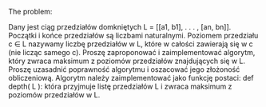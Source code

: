 The problem:

Dany jest ciąg przedziałów domkniętych L = [[a1, b1], . . . , [an, bn]]. Początki i końce przedziałów są liczbami naturalnymi. Poziomem przedziału c ∈ L nazywamy liczbę przedziałów w L, które w całości zawierają się w c (nie licząc samego c). Proszę zaproponować i zaimplementować algorytm, który zwraca maksimum z poziomów przedziałów znajdujących się w L. Proszę uzasadnić poprawność algorytmu i oszacować jego złożoność obliczeniową.
Algorytm należy zaimplementować jako funkcję postaci:
def depth( L ):
która przyjmuje listę przedziałów L i zwraca maksimum z poziomów przedziałów w L.
